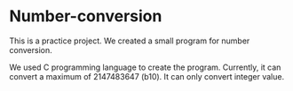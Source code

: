 # Number-conversion
This is a practice project. We created a small program for number conversion. 

We used C programming language to create the program. Currently, it can convert a maximum of 2147483647 (b10). 
It can only convert integer value.
